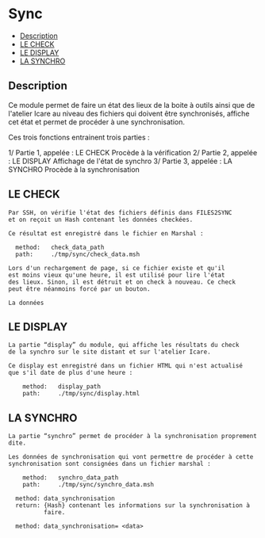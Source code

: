 # Sync

* [Description](#descriptionmodule)
* [LE CHECK](#lecheck)
* [LE DISPLAY](#ledisplay)
* [LA SYNCHRO](#lasynchro)

<a name='descriptionmodule'></a>

## Description


Ce module permet de faire un état des lieux de la boite à outils
ainsi que de l'atelier Icare au niveau des fichiers qui doivent
être synchronisés, affiche cet état et permet de procéder à une
synchronisation.

Ces trois fonctions entrainent trois parties :

1/ Partie 1, appelée : LE CHECK       Procède à la vérification
2/ Partie 2, appelée : LE DISPLAY     Affichage de l'état de synchro
3/ Partie 3, appelée : LA SYNCHRO     Procède à la synchronisation

<a name='lecheck'></a>

## LE CHECK


    Par SSH, on vérifie l'état des fichiers définis dans FILES2SYNC
    et on reçoit un Hash contenant les données checkées.

    Ce résultat est enregistré dans le fichier en Marshal :

      method:   check_data_path
      path:     ./tmp/sync/check_data.msh

    Lors d'un rechargement de page, si ce fichier existe et qu'il
    est moins vieux qu'une heure, il est utilisé pour lire l'état
    des lieux. Sinon, il est détruit et on check à nouveau. Ce check
    peut être néanmoins forcé par un bouton.

    La données

<a name='ledisplay'></a>

## LE DISPLAY

    La partie “display” du module, qui affiche les résultats du check
    de la synchro sur le site distant et sur l'atelier Icare.

    Ce display est enregistré dans un fichier HTML qui n'est actualisé
    que s'il date de plus d'une heure :

        method:   display_path
        path:     ./tmp/sync/display.html

<a name='lasynchro'></a>

## LA SYNCHRO

    La partie “synchro” permet de procéder à la synchronisation proprement
    dite.

    Les données de synchronisation qui vont permettre de procéder à cette
    synchronisation sont consignées dans un fichier marshal :

        method:   synchro_data_path
        path:     ./tmp/sync/synchro_data.msh

      method: data_synchronisation
      return: {Hash} contenant les informations sur la synchronisation à
              faire.

      method: data_synchronisation= <data>
